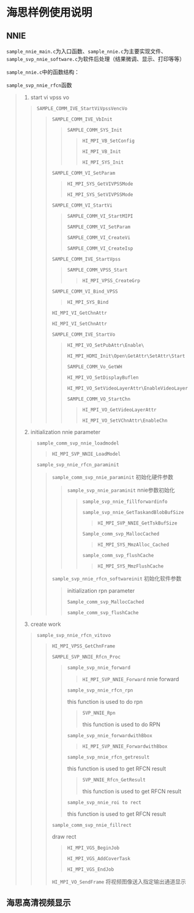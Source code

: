 # 海思样例使用说明

## NNIE

`sample_nnie_main.c`为入口函数、`sample_nnie.c`为主要实现文件、`sample_svp_nnie_software.c`为软件后处理（结果微调、显示、打印等等）

`sample_nnie.c`中的函数结构：

`sample_svp_nnie_rfcn`函数

>1. start vi vpss vo
>
>>`SAMPLE_COMM_IVE_StartViVpssVencVo`
>>
>>>`SAMPLE_COMM_IVE_VbInit`
>>>
>>>> `SAMPLE_COMM_SYS_Init`
>>>>
>>>> >`HI_MPI_VB_SetConfig`
>>>> >
>>>> >`HI_MPI_VB_Init`
>>>> >
>>>> >`HI_MPI_SYS_Init`
>>>
>>>`SAMPLE_COMM_VI_SetParam`
>>>
>>>>`HI_MPI_SYS_GetVIVPSSMode`
>>>>
>>>>`HI_MPI_SYS_SetVIVPSSMode`
>>>
>>>`SAMPLE_COMM_VI_StartVi`
>>>
>>>>`SAMPLE_COMM_VI_StartMIPI`
>>>>
>>>>`SAMPLE_COMM_VI_SetParam`
>>>>
>>>>`SAMPLE_COMM_VI_CreateVi`
>>>>
>>>>`SAMPLE_COMM_VI_CreateIsp`
>>>
>>>`SAMPLE_COMM_IVE_StartVpss`
>>>
>>>>`SAMPLE_COMM_VPSS_Start`
>>>>
>>>>>`HI_MPI_VPSS_CreateGrp`
>>>
>>>`SAMPLE_COMM_VI_Bind_VPSS`
>>>
>>>>`HI_MPI_SYS_Bind`
>>>
>>>`HI_MPI_VI_GetChnAttr`
>>>
>>>`HI_MPI_VI_SetChnAttr`
>>>
>>>`SAMPLE_COMM_IVE_StartVo`
>>>
>>>>`HI_MPI_VO_SetPubAttr\Enable\`
>>>>
>>>>`HI_MPI_HDMI_Init\Open\GetAttr\SetAttr\Start`
>>>>
>>>>`SAMPLE_COMM_Vo_GetWH`
>>>>
>>>>`HI_MPI_VO_SetDisplayBuflen`
>>>>
>>>>`HI_MPI_VO_SetVideoLayerAttr\EnableVideoLayer`
>>>>
>>>>`SAMPLE_COMM_VO_StartChn`
>>>>
>>>>>`HI_MPI_VO_GetVideoLayerAttr`
>>>>>
>>>>>`HI_MPI_VO_SetVChnAttr\EnableChn`
>
>2. initialization nnie parameter
>
>>`sample_comm_svp_nnie_loadmodel`
>>
>>> `HI_MPI_SVP_NNIE_LoadModel`
>>
>>`sample_svp_nnie_rfcn_paraminit`
>>
>>>`sample_comm_svp_nnie_paraminit` 初始化硬件参数
>>>
>>>>`sample_svp_nnie_paraminit` nnie参数初始化
>>>>
>>>>>`sample_svp_nnie_fillforwardinfo`
>>>>>
>>>>>`sample_svp_nnie_GetTaskandBlobBufSize`
>>>>>
>>>>>>`HI_MPI_SVP_NNIE_GetTskBufSize`
>>>>>
>>>>>`Sample_comm_svp_MallocCached`
>>>>>
>>>>>>`HI_MPI_SYS_MmzAlloc_Cached`
>>>>>
>>>>>`sample_comm_svp_flushCache`
>>>>>
>>>>>>`HI_MPI_SYS_MmzFlushCache`
>>>
>>>`sample_svp_nnie_rfcn_softwareinit` 初始化软件参数
>>>
>>>> initialization rpn parameter
>>>>
>>>> `Sample_comm_svp_MallocCached`
>>>>
>>>> `sample_comm_svp_flushCache`
>
>3. create work
>
>>`sample_svp_nnie_rfcn_vitovo`
>>
>>>`HI_MPI_VPSS_GetChnFrame`
>>>
>>>`SAMPLE_SVP_NNIE_Rfcn_Proc`
>>>
>>>>`sample_svp_nnie_forward`
>>>>
>>>>>`HI_MPI_SVP_NNIE_Forward` nnie forward
>>>>
>>>>`sample_svp_nnie_rfcn_rpn`
>>>>
>>>>this function is used to do rpn
>>>>
>>>>>`SVP_NNIE_Rpn`
>>>>>
>>>>>this function is used to do RPN
>>>>
>>>>`sample_svp_nnie_forwardwithBbox`
>>>>
>>>>>`HI_MPI_SVP_NNIE_ForwardwithBbox`
>>>>
>>>>`sample_svp_nnie_rfcn_getresult`
>>>>
>>>>this function is used to get RFCN result
>>>>
>>>>>`SVP_NNIE_Rfcn_GetResult`
>>>>>
>>>>>this function is used to get RFCN result
>>>>
>>>>`sample_svp_nnie_roi to rect`
>>>>
>>>>this function is used to get RFCN result
>>>
>>>`sample_comm_svp_nnie_fillrect`
>>>
>>>draw rect
>>>
>>>>`HI_MPI_VGS_BeginJob`
>>>>
>>>>`HI_MPI_VGS_AddCoverTask`
>>>>
>>>>`HI_MPI_VGS_EndJob`
>>>
>>>`HI_MPI_VO_SendFrame` 将视频图像送入指定输出通道显示

## 海思高清视频显示

